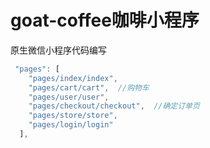 # goat-coffee咖啡小程序

原生微信小程序代码编写


``` javascript
 "pages": [
    "pages/index/index",  
    "pages/cart/cart",  //购物车
    "pages/user/user",
    "pages/checkout/checkout",  //确定订单页
    "pages/store/store",
    "pages/login/login"
  ],
```
